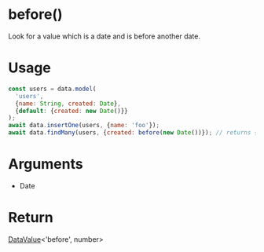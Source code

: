 before()
===

Look for a value which is a date and is before another date.

# Usage

```javascript
const users = data.model(
  'users',
  {name: String, created: Date},
  {default: {created: new Date()}}
);
await data.insertOne(users, {name: 'foo'});
await data.findMany(users, {created: before(new Date())}); // returns {name: foo, created: Date}
```

# Arguments

- Date

# Return

[DataValue](../definitions/DataValue)<'before', number>
